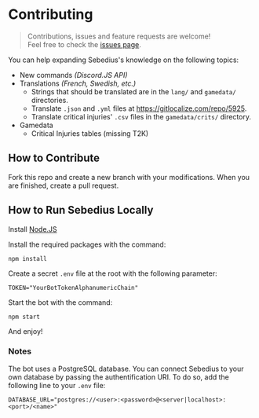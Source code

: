 # Contributing

> Contributions, issues and feature requests are welcome!<br />Feel free to check the [issues page](https://github.com/Stefouch/sebedius-yearzero-discord-bot/issues).

You can help expanding Sebedius's knowledge on the following topics:

- New commands _(Discord.JS API)_
- Translations _(French, Swedish, etc.)_
  - Strings that should be translated are in the `lang/` and `gamedata/` directories.
  - Translate `.json` and `.yml` files at https://gitlocalize.com/repo/5925.
  - Translate critical injuries' `.csv` files in the `gamedata/crits/` directory.
- Gamedata
  - Critical Injuries tables (missing T2K)

## How to Contribute

Fork this repo and create a new branch with your modifications. When you are finished, create a pull request.

## How to Run Sebedius Locally

Install [Node.JS](https://nodejs.org/en/download/)

Install the required packages with the command:

```
npm install
```

Create a secret `.env` file at the root with the following parameter:

```env
TOKEN="YourBotTokenAlphanumericChain"
```

Start the bot with the command:

```
npm start
```

And enjoy!

### Notes

The bot uses a PostgreSQL database. You can connect Sebedius to your own database by passing the authentification URI. To do so, add the following line to your `.env` file:

```env
DATABASE_URL="postgres://<user>:<password>@<server|localhost>:<port>/<name>"
```
